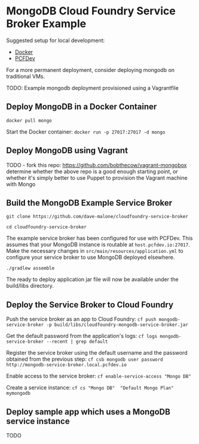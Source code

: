 MongoDB Cloud Foundry Service Broker Example
=======================

Suggested setup for local development:

* [Docker](https://www.docker.com/products/docker)
* [PCFDev](https://network.pivotal.io/products/pcfdev)

For a more permanent deployment, consider deploying mongodb on traditional VMs.

TODO: Example mongodb deployment provisioned using a Vagrantfile

## Deploy MongoDB in a Docker Container
`docker pull mongo`

Start the Docker container:
`docker run -p 27017:27017 -d mongo`


## Deploy MongoDB using Vagrant

TODO - fork this repo: https://github.com/bobthecow/vagrant-mongobox
determine whether the above repo is a good enough starting point, or whether
it's simply better to use Puppet to provision the Vagrant machine with Mongo

## Build the MongoDB Example Service Broker
`git clone https://github.com/dave-malone/cloudfoundry-service-broker`

`cd cloudfoundry-service-broker`

The example service broker has been configured for use with PCFDev. This assumes that your MongoDB instance is routable at `host.pcfdev.io:27017`. Make the necessary changes in `src/main/resources/application.yml` to configure your service broker to use MongoDB deployed elsewhere.

`./gradlew assemble`

The ready to deploy application jar file will now be available under the build/libs directory.

## Deploy the Service Broker to Cloud Foundry

Push the service broker as an app to Cloud Foundry:
`cf push mongodb-service-broker -p build/libs/cloudfoundry-mongodb-service-broker.jar`

Get the default password from the application's logs:
`cf logs mongodb-service-broker --recent | grep default`

Register the service broker using the default username and the password obtained from the previous step:
`cf csb mongodb user password http://mongodb-service-broker.local.pcfdev.io`

Enable access to the service broker:
`cf enable-service-access "Mongo DB"`

Create a service instance:
`cf cs "Mongo DB"  "Default Mongo Plan" mymongodb`


## Deploy sample app which uses a MongoDB service instance

TODO
